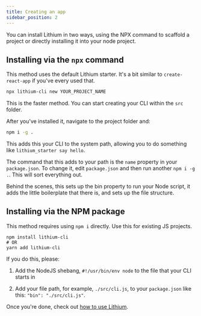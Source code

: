 ```yaml
---
title: Creating an app
sidebar_position: 2
---
```


You can install Lithium in two ways, using the NPX command to scaffold a project or directly installing it into your node project.

## Installing via the `npx` command

This method uses the default Lithium starter. It's a bit similar to `create-react-app` if you've every used that.

```bash
npx lithium-cli new YOUR_PROJECT_NAME
```

This is the faster method. You can start creating your CLI within the `src` folder.

After you've installed it, navigate to the project folder and:

```bash
npm i -g .
```

This adds this your CLI to the system path, allowing you to do something like `lithium_starter say hello`.

The command that this adds to your path is the `name` property in your `package.json`. To change it, edit `package.json` and then run another `npm i -g .`. This will sort everything out.

Behind the scenes, this sets up the bin property to run your Node script, it adds the little boilerplate that there is, and sets up the file structure.

## Installing via the NPM package

This method requires using `npm i` directly. Use this for existing JS projects.

```
npm install lithium-cli
# OR
yarn add lithium-cli
```

If you do this, please:

1. Add the NodeJS shebang, `#!/usr/bin/env node` to the file that your CLI starts in

2. Add your file path, for example, `./src/cli.js`, to your `package.json` like this: `"bin": "./src/cli.js"`.

Once you're done, check out [how to use Lithium](using).
